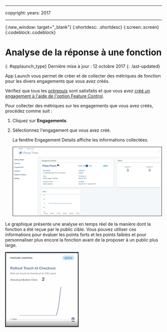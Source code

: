 
---

copyright:
 years: 2017

---

{:new_window: target="_blank"}
{:shortdesc: .shortdesc}
{:screen:.screen}
{:codeblock:.codeblock}

# Analyse de la réponse à une fonction
{: #applaunch_type}
Dernière mise à jour : 12 octobre 2017
{: .last-updated}

App Launch vous permet de créer et de collecter des métriques de fonction pour les divers engagements que vous avez créés.

Vérifiez que tous les [prérequis](app_prerequisites.html) sont satisfaits et que vous avez [créé un engagement à l'aide de l'option Feature Control](app_feature_toggle.html). 

Pour collecter des métriques sur les engagements que vous avez créés, procédez comme suit :

1. Cliquez sur **Engagements**.

2. Sélectionnez l'engagement que vous avez créé. 

	La fenêtre Engagement Details affiche les informations collectées. 

	![Informations sur l'engagement](images/engagement_performance.gif)


Le graphique présente une analyse en temps réel de la manière dont la fonction a été reçue par le public cible. Vous pouvez utiliser ces informations pour évaluer les points forts et les points faibles et pour personnaliser plus encore la fonction avant de la proposer à un public plus large.
	
![Informations sur l'engagement](images/engagement_graph.gif)
 


